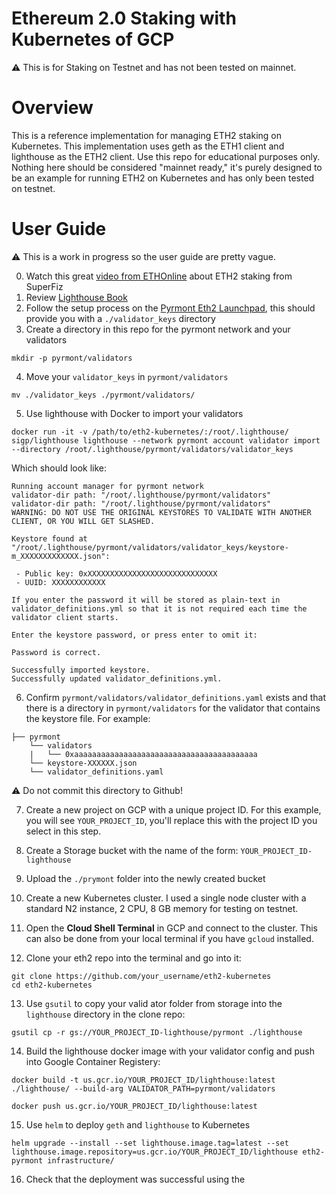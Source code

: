 # Ethereum 2.0 Staking with Kubernetes of GCP

:warning: This is for Staking on Testnet and has not been tested on mainnet.

# Overview
This is a reference implementation for managing ETH2 staking on Kubernetes. This implementation uses geth as the ETH1 client and lighthouse as the ETH2 client. Use this repo for educational purposes only. Nothing here should be considered "mainnet ready," it's purely designed to be an example for running ETH2 on Kubernetes and has only been tested on testnet.

# User Guide

:warning: This is a work in progress so the user guide are pretty vague.

0. Watch this great [video from ETHOnline](https://www.youtube.com/watch?v=96UfJPYyFcs&feature=youtu.be&t=17049) about ETH2 staking from SuperFiz
1. Review [Lighthouse Book](https://lighthouse-book.sigmaprime.io/intro.html)
2. Follow the setup process on the [Pyrmont Eth2 Launchpad](https://pyrmont.launchpad.ethereum.org/), this should provide you with a `./validator_keys` directory
3. Create a directory in this repo for the pyrmont network and your validators
```
mkdir -p pyrmont/validators
```
4. Move your `validator_keys` in `pyrmont/validators`
```
mv ./validator_keys ./pyrmont/validators/
```
5. Use lighthouse with Docker to import your validators
```
docker run -it -v /path/to/eth2-kubernetes/:/root/.lighthouse/ sigp/lighthouse lighthouse --network pyrmont account validator import --directory /root/.lighthouse/pyrmont/validators/validator_keys
```
Which should look like:
```
Running account manager for pyrmont network
validator-dir path: "/root/.lighthouse/pyrmont/validators"
validator-dir path: "/root/.lighthouse/pyrmont/validators"
WARNING: DO NOT USE THE ORIGINAL KEYSTORES TO VALIDATE WITH ANOTHER CLIENT, OR YOU WILL GET SLASHED.

Keystore found at "/root/.lighthouse/pyrmont/validators/validator_keys/keystore-m_XXXXXXXXXXXXX.json":

 - Public key: 0xXXXXXXXXXXXXXXXXXXXXXXXXXXXXX
 - UUID: XXXXXXXXXXXX

If you enter the password it will be stored as plain-text in validator_definitions.yml so that it is not required each time the validator client starts.

Enter the keystore password, or press enter to omit it:

Password is correct.

Successfully imported keystore.
Successfully updated validator_definitions.yml.
```

6. Confirm `pyrmont/validators/validator_definitions.yaml` exists and that there is a directory in `pyrmont/validators` for the validator that contains the keystore file. For example:

```
├── pyrmont
    └── validators
    |   └── 0xaaaaaaaaaaaaaaaaaaaaaaaaaaaaaaaaaaaaaaaaa
    └── keystore-XXXXXX.json
    └── validator_definitions.yaml
```
:warning: Do not commit this directory to Github!

7. Create a new project on GCP with a unique project ID. For this example, you will see `YOUR_PROJECT_ID`, you'll replace this with the project ID you select in this step.

8. Create a Storage bucket with the name of the form: `YOUR_PROJECT_ID-lighthouse`

9. Upload the `./prymont` folder into the newly created bucket

10. Create a new Kubernetes cluster. I used a single node cluster with a standard N2 instance, 2 CPU, 8 GB memory for testing on testnet.

11. Open the **Cloud Shell Terminal** in GCP and connect to the cluster. This can also be done from your local terminal if you have `gcloud` installed.

12. Clone your eth2 repo into the terminal and go into it:
```
git clone https://github.com/your_username/eth2-kubernetes
cd eth2-kubernetes
```
13. Use `gsutil` to copy your valid ator folder from storage into the `lighthouse` directory in the clone repo:
```
gsutil cp -r gs://YOUR_PROJECT_ID-lighthouse/pyrmont ./lighthouse
```
14. Build the lighthouse docker image with your validator config and push into Google Container Registery:
```
docker build -t us.gcr.io/YOUR_PROJECT_ID/lighthouse:latest ./lighthouse/ --build-arg VALIDATOR_PATH=pyrmont/validators

docker push us.gcr.io/YOUR_PROJECT_ID/lighthouse:latest
```
15. Use `helm` to deploy `geth` and `lighthouse` to Kubernetes
```
helm upgrade --install --set lighthouse.image.tag=latest --set lighthouse.image.repository=us.gcr.io/YOUR_PROJECT_ID/lighthouse eth2-pyrmont infrastructure/
```

16. Check that the deployment was successful using the
